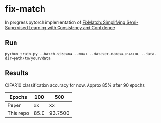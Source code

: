 # fix-match

In progress pytorch implementation of [FixMatch: Simplifying Semi-Supervised Learning with Consistency and Confidence](https://arxiv.org/pdf/2001.07685.pdf)

## Run

    python train.py --batch-size=64 --mu=7 --dataset-name=CIFAR10C --data-dir=path/to/your/data
    

## Results
CIFAR10 classification accuracy for now. Approx 85% after 90 epochs

| Epochs| 100 | 500 
| ------ |-----| -----|
| Paper | xx | xx
| This repo | 85.0 | 93.7500

